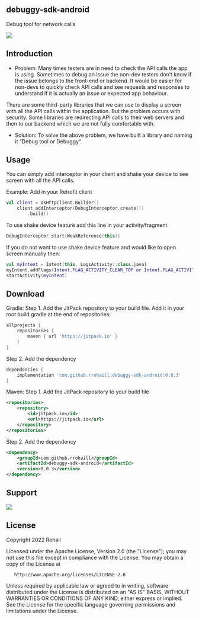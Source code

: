 debuggy-sdk-android
-------------
Debug tool for network calls

[![](https://jitpack.io/v/rrohaill/debuggy-sdk-android.svg)](https://jitpack.io/#rrohaill/debuggy-sdk-android)

Introduction
--------
* Problem: 
Many times testers are in need to check the API calls the app is using. Sometimes to debug an issue the non-dev testers don’t know if the issue belongs to the front-end or backend. It would be easier for non-devs to quickly check API calls and see requests and responses to understand if it is actually an issue or expected app behaviour.

There are some third-party libraries that we can use to display a screen with all the API calls within the application. But the problem occurs with security. Some libraries are redirecting API calls to their web servers and then to our backend which we are not fully comfortable with.

* Solution: 
To solve the above problem, we have built a library and naming it “Debug tool or Debuggy”.

Usage
--------
You can simply add interceptor in your client and shake your device to see screen with all the API calls.

Example:
Add in your Retrofit client
```kotlin
val client = OkHttpClient.Builder()
    client.addInterceptor(DebugInterceptor.create())
        .build()
```

To use shake device feature add this line in your activity/fragment
```kotlin
DebugInterceptor.start(WeakReference(this))
```

If you do not want to use shake device feature and would like to open screen manually then:
```kotlin
val myIntent = Intent(this, LogsActivity::class.java)
myIntent.addFlags(Intent.FLAG_ACTIVITY_CLEAR_TOP or Intent.FLAG_ACTIVITY_REORDER_TO_FRONT)
startActivity(myIntent)
```

Download
--------

Gradle:
Step 1. Add the JitPack repository to your build file.
Add it in your root build.gradle at the end of repositories:
```groovy
allprojects {
	repositories {
		maven { url 'https://jitpack.io' }
	}
}
```
Step 2. Add the dependency
```groovy
dependencies {
    implementation 'com.github.rrohaill:debuggy-sdk-android:0.0.3'
}
```

Maven:
Step 1. Add the JitPack repository to your build file
```xml
<repositories>
    <repository>
        <id>jitpack.io</id>
        <url>https://jitpack.io</url>
    </repository>
</repositories>
```
Step 2. Add the dependency
```xml
<dependency>
    <groupId>com.github.rrohaill</groupId>
    <artifactId>debuggy-sdk-android</artifactId>
    <version>0.0.3</version>
</dependency>
```

Support
-------
[![](https://media.giphy.com/media/7kZE0z52Sd9zSESzDA/giphy.gif)](https://www.buymeacoffee.com/rrohaill)

License
-------
Copyright 2022 Rohail

   Licensed under the Apache License, Version 2.0 (the "License");
   you may not use this file except in compliance with the License.
   You may obtain a copy of the License at

       http://www.apache.org/licenses/LICENSE-2.0

   Unless required by applicable law or agreed to in writing, software
   distributed under the License is distributed on an "AS IS" BASIS,
   WITHOUT WARRANTIES OR CONDITIONS OF ANY KIND, either express or implied.
   See the License for the specific language governing permissions and
   limitations under the License.

